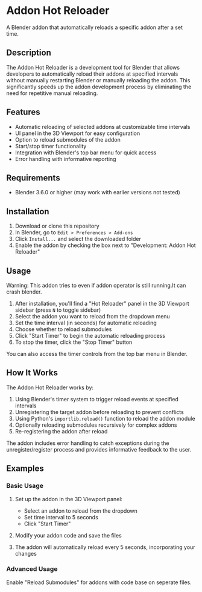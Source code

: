 # Addon Hot Reloader

A Blender addon that automatically reloads a specific addon after a set time.

## Description

The Addon Hot Reloader is a development tool for Blender that allows developers to automatically reload their addons at specified intervals without manually restarting Blender or manually reloading the addon. This significantly speeds up the addon development process by eliminating the need for repetitive manual reloading.

## Features

- Automatic reloading of selected addons at customizable time intervals
- UI panel in the 3D Viewport for easy configuration
- Option to reload submodules of the addon
- Start/stop timer functionality
- Integration with Blender's top bar menu for quick access
- Error handling with informative reporting

## Requirements

- Blender 3.6.0 or higher (may work with earlier versions not tested)

## Installation

1. Download or clone this repository
2. In Blender, go to `Edit > Preferences > Add-ons`
3. Click `Install...` and select the downloaded folder
4. Enable the addon by checking the box next to "Development: Addon Hot Reloader"

## Usage

Warning: This addon tries to even if addon operator is still running.It can crash blender.

1. After installation, you'll find a "Hot Reloader" panel in the 3D Viewport sidebar (press `N` to toggle sidebar)
2. Select the addon you want to reload from the dropdown menu
3. Set the time interval (in seconds) for automatic reloading
4. Choose whether to reload submodules
5. Click "Start Timer" to begin the automatic reloading process
6. To stop the timer, click the "Stop Timer" button

You can also access the timer controls from the top bar menu in Blender.

## How It Works

The Addon Hot Reloader works by:

1. Using Blender's timer system to trigger reload events at specified intervals
2. Unregistering the target addon before reloading to prevent conflicts
3. Using Python's `importlib.reload()` function to reload the addon module
4. Optionally reloading submodules recursively for complex addons
5. Re-registering the addon after reload

The addon includes error handling to catch exceptions during the unregister/register process and provides informative feedback to the user.

## Examples

### Basic Usage

1. Set up the addon in the 3D Viewport panel:
   - Select an addon to reload from the dropdown
   - Set time interval to 5 seconds
   - Click "Start Timer"

2. Modify your addon code and save the files

3. The addon will automatically reload every 5 seconds, incorporating your changes

### Advanced Usage

Enable "Reload Submodules" for addons with code base on seperate files.

